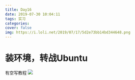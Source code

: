 ```yaml
---
title: Day16
date: 2019-07-30 10:04:11
tags: 实习
categories:
cover: false
img: https://i.loli.net/2019/07/17/5d2e73bb14bd344648.png
---
```


# 装环境，转战Ubuntu

有空写教程
![](https://i.loli.net/2019/07/31/5d41343d2fc3746297.png)



